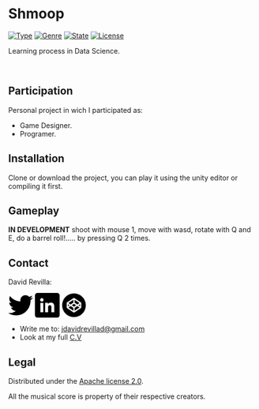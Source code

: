 # Shmoop
> 

[![Type](https://img.shields.io/badge/Type-Videogame-945C1D.svg)](https://github.com/ZLTM/Taki)
[![Genre](https://img.shields.io/badge/Genre-Sensation-DDA76A.svg)](https://packagist.org/packages/phpunit/phpunit)
[![State](https://img.shields.io/badge/State-In%20Development-2C834F.svg)](https://packagist.org/packages/phpunit/phpunit)
[![License](https://img.shields.io/badge/License-Apache%202--0-343E7D.svg)](https://packagist.org/packages/phpunit/phpunit)


Learning process in Data Science.

![]()

## Participation

Personal project in wich I participated as:

* Game Designer.
* Programer.

## Installation

Clone or download the project, you can play it using the unity editor or compiling it first.

## Gameplay

**IN DEVELOPMENT** shoot with mouse 1, move with wasd, rotate with Q and E,  do a barrel roll!..... by pressing Q 2 times.

## Contact

David Revilla:

<a href="https://twitter.com/ZLTM_david" target="_blank">
  <img width="50" height="50" border="0" align="center"  src="twitter-logo.jpg"></a>
<a href="https://www.linkedin.com/in/zolutr/" target="_blank">
  <img width="50" height="50" border="0" align="center"  src="linkedin-logo.png"></a>
  <a href="https://codepen.io/zltm/pen/gXbZbJ" target="_blank">
  <img width="50" height="50" border="0" align="center"  src="codepen-logo.png"></a>

* Write me to: jdavidrevillad@gmail.com
* Look at my full [C.V](https://drive.google.com/drive/folders/0B9XODKe51qg8aFFXRE9aNE15QWc?usp=sharing)


## Legal

Distributed under the [Apache license 2.0](https://choosealicense.com/licenses/apache-2.0/). 

All the musical score is property of their respective creators.

